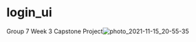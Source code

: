# login_ui

Group 7 Week 3 Capstone Project![photo_2021-11-15_20-55-35](https://user-images.githubusercontent.com/85935192/142434008-7a6867b0-2ea4-4021-bf82-41791611e5a2.jpg)
